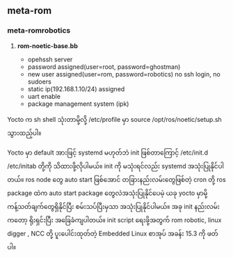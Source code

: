 <h2> meta-rom </h2>   
        <h3>meta-romrobotics</h3>
	    <ol>
		 <li><b>rom-noetic-base.bb</b></li>
		    <ul>
		        <li>opehssh server </li>
				<li>password assigned(user=root, password=ghostman) </li>
				<li>new user assigned(user=rom, password=robotics) no ssh login, no sudoers </li>
				<li>static ip(192.168.1.10/24) assigned</li>
				<li>uart enable</li>
				<li>package management system (ipk) </li>
		    </ul>	       
	    </ol>
	    <p>Yocto က sh shell သုံးတာမို့လို့  /etc/profile မှာ source /opt/ros/noetic/setup.sh သွားထည့်ပါ။</p>
	    <p>
	    Yocto မှာ default အားဖြင့် systemd မဟုတ်ဘဲ init ဖြစ်တာကြောင့် /etc/init.d /etc/initab တို့ကို သိထားဖို့လိုပါမယ်။ init ကို မသုံးရင်လည်း systemd အသုံးပြုနိုင်ပါတယ်။ ros node တွေ auto start ဖြစ်အောင် တခြားနည်းလမ်းတွေဖြစ်တဲ့ cron တို့ ros package ထဲက auto start package တွေလဲအသုံးပြုနိုင်ပေမဲ့ ယခု yocto မှာမို့ ကန့်သတ်ချက်တွေရှိနိုင်ပြီး စမ်းသပ်ပြီးမှသာ အသုံးပြုနိုင်ပါမယ်။ အခု init နည်းလမ်းကတော့ ရိုးရှင်းပြီး အခြေခံကျပါတယ်။ init script ရေးဖို့အတွက် rom robotic, linux digger , NCC တို့ ပူးပေါင်းထုတ်တဲ့ Embedded Linux စာအုပ် အခန်း 15.3 ကို ဖတ်ပါ။</p>

	
   

